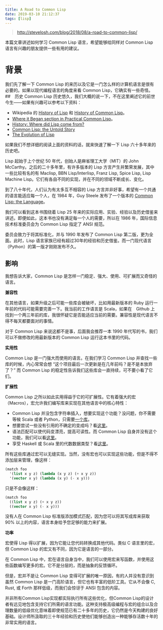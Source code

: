 ```yaml
---
title: A Road to Common Lisp
date: 2019-03-10 21:12:37
tags: [lisp]
---
```


>  http://stevelosh.com/blog/2018/08/a-road-to-common-lisp/

本篇文章讲述如何学习 Common Lisp 语言，希望能够给同样对 Common Lisp 语言有兴趣的朋友提供一些有用的建议。

# 背景
我们先了解一下 Common Lisp 的来历以及它是一门怎么样的计算机语言是很有必要的。如果以现代编程语言的角度来看 Common Lisp，它确实有一些奇怪。
##　历史
Common Lisp 历史悠久，我们大概的说一下，不在这里阐述它的前世今生——如果有兴趣可以参考以下资料：
- Wikipedia 的 [History of Lisp](https://en.wikipedia.org/wiki/Lisp_(programming_language)#History) 和 [History of Common Lisp](https://en.wikipedia.org/wiki/Common_Lisp#History)。
- [Where it Began section in Practical Common Lisp](http://www.gigamonkeys.com/book/introduction-why-lisp.html#where-it-began)。
- [History: Where did Lisp come from?](https://www.cs.cmu.edu/Groups//AI/lang/lisp/faq/lisp_2.faq)
- [Common Lisp: the Untold Story](http://www.nhplace.com/kent/Papers/cl-untold-story.html)
- [The Evolution of Lisp](https://www.dreamsongs.com/Files/HOPL2-Uncut.pdf)

如果我们不想详细的阅读上面的资料的话，就来快速了解一下 Lisp 六十多年来的历史吧。

Lisp 起始于上个世纪 50 年代，创始人是麻省理工大学（MIT）的 John McCarthy。之后的二十多年里，有许多版本的 Lisp 方言产生并繁荣发展，其中一些比较有名的有 Maclisp, BBN Lisp/Interlisp, Franz Lisp, Spice Lisp, Lisp Machine Lisp。它们有各自不同的实现，并在不同的领域不断成长、变化。

到了八十年代，人们认为有太多互不相容的 Lisp 方言并非好事，希望有一个共通的语言能适应每一个人，在 1984 年，Guy Steele 发布了一个版本的 [Common Lisp: the Language](https://www.cs.cmu.edu/Groups/AI/html/cltl/cltl2.html)。

我们可以看到这本书围绕着 Lisp 25 年来的实际应用、实验、经验以及历史借鉴来讲述。即便如此，这本书也没有满足每一个人的需要，所以在 1986 年，国际信息技术标准委员会为 Common Lisp 指定了 ANSI 规范。

委员会致力于将其标准化，并与 1990 年发布了 Common Lisp 第二版，更为全面。此时，Lisp 语言家族已经有超过30年的经验和历史借鉴。而一门现代语言（Python）的第一版才刚刚发布不久。

## 影响
我想告诉大家，Common Lisp 是怎样一门稳定、强大、使用、可扩展而又奇怪的 语言。

**兼容性**

在其他语言，如果升级之后可能一些库会被破坏，比如用最新版本的 Ruby 运行一年前的代码可能需要完善一下。我当前的工作语言是 Scala，如果在　Github 上找到一个两三年前的库，我很怀疑它是否能适应当前的需要。兼容性是现代语言不得不每天都要面对的事情。

对于 Common Lisp 来说这都不是事，后面我会推荐一本 1990 年代写的书，我们可以不做修改的用最新版本的 Common Lisp 运行这本书里的代码。

**实用性**

Common Lisp 是一门强大而使用的语言。在我们学习 Common Lisp 并查找一些库的时候，内心常常会想 “这个项目最后一次更新是在几年前吗？是不是本放弃了？” 而 Common Lisp 的稳定性告诉我们这些库会一直持续，可不要小看了它们。

**扩展性**

Common Lisp 之所以如此实用得益于它的可扩展性。它有着强大的宏（Macros），宏允许我们编写库来实现在其他语言中的核心特性：
- Common Lisp 并没包含字符串插入，想要实现这个功能？没问题，你不需要等候 Scala 或者 Python，只需要[一个库](https://edicl.github.io/cl-interpol/)。
- 想要尝试一些没有引用的不确定的变成吗？看[这里](https://nikodemus.github.io/screamer/)。
- 语法匹配可以使代码变漂亮，提高可读性。而 Common Lisp 自身并没有这个功能，我们可以看[这里](https://github.com/guicho271828/trivia/wiki/What-is-pattern-matching%3F-Benefits%3F)。
- 享受 Haskell 或 Scala 里的代数数据类型？看[这里](https://github.com/tarballs-are-good/cl-algebraic-data-type)。

所有这些库通过宏可以无缝实现。当然，没有宏也可以实现这些功能，但是不得不添加层来管理，像这样：
```lisp
(match foo
  '(list x y z) (lambda (x y z) (+ x y z))
  '(vector x y) (lambda (x y) (- x y)))
```

只是不会像这样：
```lisp
(match foo
  ((list x y z) (+ x y z))
  ((vector x y) (- x y)))
```

没有人在 Common Lisp 标准版添加模式匹配，因为您可以将其写成库来获取 90% 以上的内容，语言本身给予您足够的能力来扩展。

**功率**

宏使得 Lisp 得以扩展，因为它能让您代码转换成其他代码。类似 C 语言里的宏，但 Common Lisp 的宏又有不同，因为它是语言的一部分。

在 Common Lisp 中，宏在语言自身当中，我们可以使用宏来写函数，并使用这些函数编写更多的宏。它不是分层的，而是抽象的反馈循环。

但是，宏并不是让 Common Lisp 变得可扩展的唯一原因，有的人并没有意识到虽然 Common Lisp 是一门高阶语言，但它也有丰富的低阶工具。它从不会像 C, Rust, 或 Forth 那样低级，而我们会惊讶于 ANSI 包含的内容。

并非所有Common Lisp实现都实际执行所有这些优化，但Common Lisp的设计者有远见地包含支持它们所需的语言功能。这种支持极高级编程与宏的组合以及合理数量的低级优化意味着即使规范已有二十多年的历史，它仍然是今天构建的良好基础。设计师所汲取的三十年经验和历史使他们能够创造出一种能够存活数十年的非常实用的语言。
